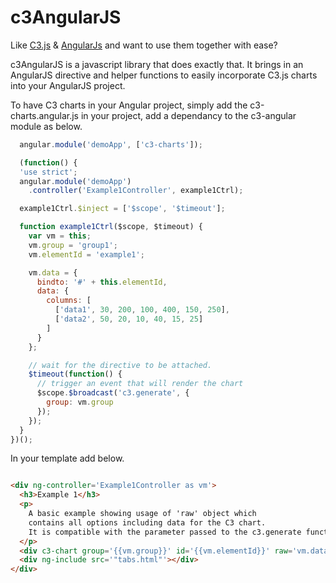 c3AngularJS
====
Like [C3.js](http://c3js.org/) & [AngularJs](https://angularjs.org/) and want
to use them together with ease?

c3AngularJS is a javascript library that does exactly that. It brings in an
AngularJS directive and helper functions to easily incorporate C3.js charts
into your AngularJS project.

To have C3 charts in your Angular project, simply add the c3-charts.angular.js
in your project, add a dependancy to the c3-angular module as below.

```javascript
  angular.module('demoApp', ['c3-charts']);

  (function() {
  'use strict';
  angular.module('demoApp')
    .controller('Example1Controller', example1Ctrl);

  example1Ctrl.$inject = ['$scope', '$timeout'];

  function example1Ctrl($scope, $timeout) {
    var vm = this;
    vm.group = 'group1';
    vm.elementId = 'example1';

    vm.data = {
      bindto: '#' + this.elementId,
      data: {
        columns: [
          ['data1', 30, 200, 100, 400, 150, 250],
          ['data2', 50, 20, 10, 40, 15, 25]
        ]
      }
    };

    // wait for the directive to be attached.
    $timeout(function() {
      // trigger an event that will render the chart
      $scope.$broadcast('c3.generate', {
        group: vm.group
      });
    });
  }
})();
```
In your template add below.
```html

<div ng-controller='Example1Controller as vm'>
  <h3>Example 1</h3>
  <p>
    A basic example showing usage of 'raw' object which
    contains all options including data for the C3 chart.
    It is compatible with the parameter passed to the c3.generate function.
  </p>
  <div c3-chart group='{{vm.group}}' id='{{vm.elementId}}' raw='vm.data'></div>
  <div ng-include src='"tabs.html"'></div>
</div>

```

